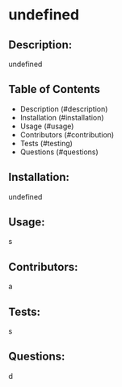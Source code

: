 # undefined

  ## Description:
  undefined

  ## Table of Contents
  - Description (#description)
  - Installation (#installation)
  - Usage (#usage)
  - Contributors (#contribution)
  - Tests (#testing)
  - Questions (#questions)

  ## Installation:
  undefined

  ## Usage:
  s

  ## Contributors:
  a

  ## Tests:
  s

  ## Questions:
  d
